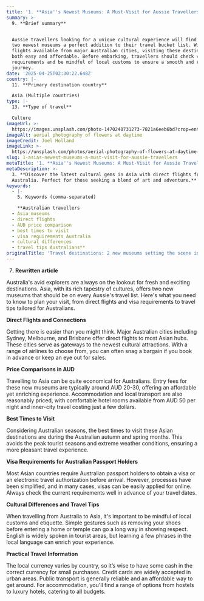 ```yaml
---
title: '1. **Asia''s Newest Museums: A Must-Visit for Aussie Travellers**'
summary: >-
  9. **Brief summary**


  Aussie travellers looking for a unique cultural experience will find Asia's
  two newest museums a perfect addition to their travel bucket list. With direct
  flights available from major Australian cities, visiting these destinations is
  both easy and affordable. Before embarking, travellers should check visa
  requirements and be mindful of local customs to ensure a smooth and respectful
  journey.
date: '2025-04-25T02:30:22.648Z'
country: |-
  11. **Primary destination country**

  Asia (Multiple countries)
type: |-
  13. **Type of travel**

  Culture
imageUrl: >-
  https://images.unsplash.com/photo-1470240731273-7821a6eeb6bd?crop=entropy&cs=tinysrgb&fit=max&fm=jpg&ixid=M3w3Mzk5OTB8MHwxfHNlYXJjaHwxfHwxMS4lMjAqKlByaW1hcnklMjBkZXN0aW5hdGlvbiUyMGNvdW50cnkqKiUwQSUwQUFzaWElMjAlMjhNdWx0aXBsZSUyMGNvdW50cmllcyUyOSUyMDEzLiUyMCoqVHlwZSUyMG9mJTIwdHJhdmVsKiolMEElMEFDdWx0dXJlJTIwdHJhdmVsJTIwbGFuZHNjYXBlfGVufDB8MHx8fDE3NDU1NDgyMjJ8MA&ixlib=rb-4.0.3&q=80&w=1080
imageAlt: aerial photography of flowers at daytime
imageCredit: Joel Holland
imageLink: >-
  https://unsplash.com/photos/aerial-photography-of-flowers-at-daytime-TRhGEGdw-YY
slug: 1-asias-newest-museums-a-must-visit-for-aussie-travellers
metaTitle: '1. **Asia''s Newest Museums: A Must-Visit for Aussie Travellers**'
metaDescription: >-
  3. **Discover the latest cultural gems in Asia with direct flights from
  Australia. Perfect for those seeking a blend of art and adventure.**
keywords:
  - |-
    5. Keywords (comma-separated)

    **Australian travellers
  - Asia museums
  - direct flights
  - AUD price comparison
  - best times to visit
  - visa requirements Australia
  - cultural differences
  - travel tips Australians**
originalTitle: 'Travel destinations: 2 new museums setting the scene in Asia - ArtsHub'
---
```

7. **Rewritten article**

Australia's avid explorers are always on the lookout for fresh and exciting destinations. Asia, with its rich tapestry of cultures, offers two new museums that should be on every Aussie's travel list. Here's what you need to know to plan your visit, from direct flights and visa requirements to travel tips tailored for Australians.

**Direct Flights and Connections**

Getting there is easier than you might think. Major Australian cities including Sydney, Melbourne, and Brisbane offer direct flights to most Asian hubs. These cities serve as gateways to the newest cultural attractions. With a range of airlines to choose from, you can often snag a bargain if you book in advance or keep an eye out for sales.

**Price Comparisons in AUD**

Travelling to Asia can be quite economical for Australians. Entry fees for these new museums are typically around AUD 20-30, offering an affordable yet enriching experience. Accommodation and local transport are also reasonably priced, with comfortable hotel rooms available from AUD 50 per night and inner-city travel costing just a few dollars.

**Best Times to Visit**

Considering Australian seasons, the best times to visit these Asian destinations are during the Australian autumn and spring months. This avoids the peak tourist seasons and extreme weather conditions, ensuring a more pleasant travel experience.

**Visa Requirements for Australian Passport Holders**

Most Asian countries require Australian passport holders to obtain a visa or an electronic travel authorization before arrival. However, processes have been simplified, and in many cases, visas can be easily applied for online. Always check the current requirements well in advance of your travel dates.

**Cultural Differences and Travel Tips**

When travelling from Australia to Asia, it's important to be mindful of local customs and etiquette. Simple gestures such as removing your shoes before entering a home or temple can go a long way in showing respect. English is widely spoken in tourist areas, but learning a few phrases in the local language can enrich your experience.

**Practical Travel Information**

The local currency varies by country, so it’s wise to have some cash in the correct currency for small purchases. Credit cards are widely accepted in urban areas. Public transport is generally reliable and an affordable way to get around. For accommodation, you'll find a range of options from hostels to luxury hotels, catering to all budgets.
